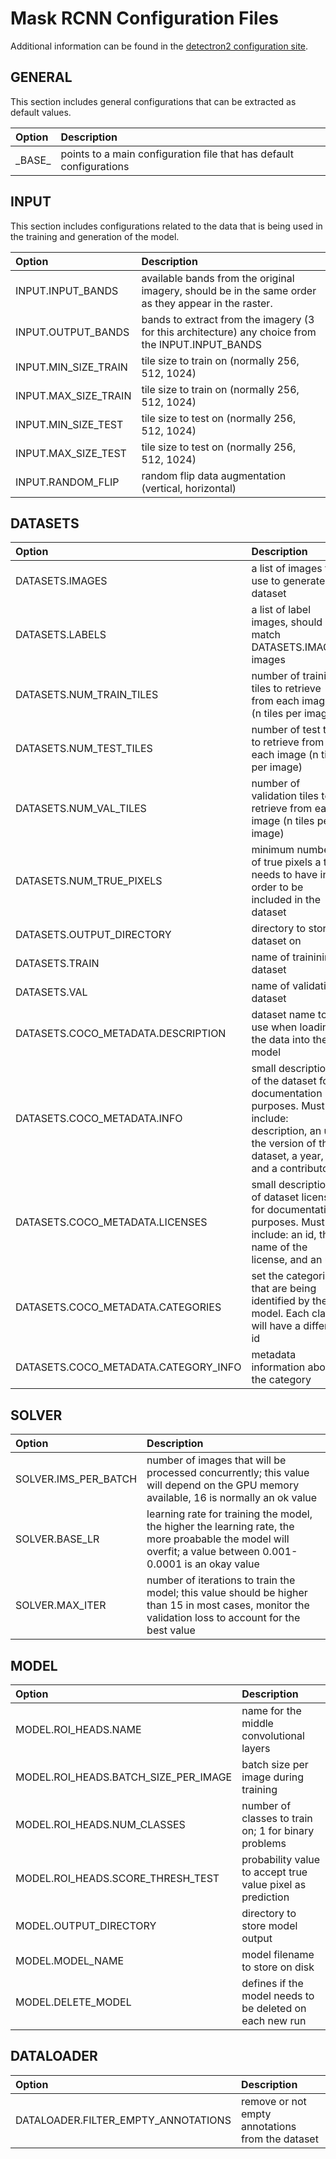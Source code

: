 # Mask RCNN Configuration Files

Additional information can be found in the [detectron2 configuration site](https://detectron2.readthedocs.io/en/latest/modules/config.html#detectron2.config.CfgNode).

## GENERAL

This section includes general configurations that can be extracted as default values.

| Option | Description |
| :---  | :-----      |
| \_BASE\_ | points to a main configuration file that has default configurations     |


## INPUT

This section includes configurations related to the data that is being used in the training and generation of the model.

| Option | Description |
| :---  | :-----      |
|INPUT.INPUT_BANDS| available bands from the original imagery, should be in the same order as they appear in the raster.     |
|INPUT.OUTPUT_BANDS| bands to extract from the imagery (3 for this architecture) any choice from the INPUT.INPUT_BANDS    |
|INPUT.MIN_SIZE_TRAIN| tile size to train on (normally 256, 512, 1024)   |
|INPUT.MAX_SIZE_TRAIN| tile size to train on (normally 256, 512, 1024)   |
|INPUT.MIN_SIZE_TEST| tile size to test on (normally 256, 512, 1024)   |
|INPUT.MAX_SIZE_TEST| tile size to test on (normally 256, 512, 1024)   |
|INPUT.RANDOM_FLIP| random flip data augmentation (vertical, horizontal)  |

## DATASETS

| Option | Description |
| :--- | :-----      |
|DATASETS.IMAGES| a list of images to use to generate the dataset  |
|DATASETS.LABELS| a list of label images, should match DATASETS.IMAGES images  |
|DATASETS.NUM_TRAIN_TILES| number of training tiles to retrieve from each image (n tiles per image) |
|DATASETS.NUM_TEST_TILES| number of test tiles to retrieve from each image (n tiles per image) |
|DATASETS.NUM_VAL_TILES| number of validation tiles to retrieve from each image (n tiles per image) |
|DATASETS.NUM_TRUE_PIXELS| minimum number of true pixels a tile needs to have in order to be included in the dataset |
|DATASETS.OUTPUT_DIRECTORY| directory to store dataset on |
|DATASETS.TRAIN| name of trainining dataset |
|DATASETS.VAL| name of validation dataset |
|DATASETS.COCO_METADATA.DESCRIPTION| dataset name to use when loading the data into the model |
|DATASETS.COCO_METADATA.INFO| small description of the dataset for documentation purposes. Must include: description, an url, the version of the dataset, a year, and a contributor |
|DATASETS.COCO_METADATA.LICENSES| small description of dataset licenses for documentation purposes. Must include: an id, the name of the license, and an url |
|DATASETS.COCO_METADATA.CATEGORIES| set the categories that are being identified by the model. Each class will have a different id|
|DATASETS.COCO_METADATA.CATEGORY_INFO| metadata information about the category |

## SOLVER

| Option | Description |
| :--- | :-----      |
|SOLVER.IMS_PER_BATCH| number of images that will be processed concurrently; this value will depend on the GPU memory available, 16 is normally an ok value  |
|SOLVER.BASE_LR| learning rate for training the model, the higher the learning rate, the more proabable the model will overfit; a value between 0.001-0.0001 is an okay value |
|SOLVER.MAX_ITER| number of iterations to train the model; this value should be higher than 15 in most cases, monitor the validation loss to account for the best value |

## MODEL

| Option | Description |
| :--- | :-----      |
|MODEL.ROI_HEADS.NAME| name for the middle convolutional layers  |
|MODEL.ROI_HEADS.BATCH_SIZE_PER_IMAGE| batch size per image during training  |
|MODEL.ROI_HEADS.NUM_CLASSES| number of classes to train on; 1 for binary problems  |
|MODEL.ROI_HEADS.SCORE_THRESH_TEST | probability value to accept true value pixel as prediction |
|MODEL.OUTPUT_DIRECTORY| directory to store model output  |
|MODEL.MODEL_NAME| model filename to store on disk  |
|MODEL.DELETE_MODEL| defines if the model needs to be deleted on each new run  |

## DATALOADER

| Option | Description |
| :--- | :-----      |
|DATALOADER.FILTER_EMPTY_ANNOTATIONS| remove or not empty annotations from the dataset  |